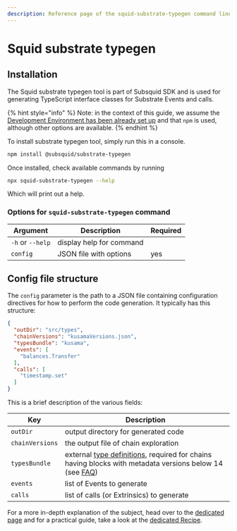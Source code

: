 ```yaml
---
description: Reference page of the squid-substrate-typegen command line tool
---
```


# Squid substrate typegen

## Installation

The Squid substrate typegen tool is part of Subsquid SDK and is used for generating TypeScript interface classes for Substrate Events and calls.

{% hint style="info" %}
Note: in the context of this guide, we assume the [Development Environment has been already set up](../tutorial/development-environment-set-up.md) and that `npm` is used, although other options are available.
{% endhint %}

To install substrate typegen tool, simply run this in a console.&#x20;

```bash
npm install @subsquid/substrate-typegen
```

Once installed, check available commands by running&#x20;

```bash
npx squid-substrate-typegen --help
```

Which will print out a help.

### Options for `squid-substrate-typegen` command

| Argument         | Description              | Required |
| ---------------- | ------------------------ | -------- |
| `-h` or `--help` | display help for command |          |
| `config`         | JSON file with options   | yes      |

## Config file structure

The `config` parameter is the path to a JSON file containing configuration directives for how to perform the code generation. It typically has this structure:

```json
{
  "outDir": "src/types", 
  "chainVersions": "kusamaVersions.json", 
  "typesBundle": "kusama",
  "events": [ 
    "balances.Transfer"
  ],
  "calls": [ 
    "timestamp.set"
  ]
}
```

This is a brief description of the various fields:

| Key             | Description                                                                                                                                                                                                          |
| --------------- | -------------------------------------------------------------------------------------------------------------------------------------------------------------------------------------------------------------------- |
| `outDir`        | output directory for generated code                                                                                                                                                                                  |
| `chainVersions` | the output file of chain exploration                                                                                                                                                                                 |
| `typesBundle`   | external [type definitions](https://polkadot.js.org/docs/api/start/types.extend), required for chains having blocks with metadata versions below 14 (see [FAQ](../faq/where-do-i-get-a-type-bundle-for-my-chain.md)) |
| `events`        | list of Events to generate                                                                                                                                                                                           |
| `calls`         | list of calls (or Extrinsics) to generate                                                                                                                                                                            |

For a more in-depth explanation of the subject, head over to the [dedicated page](../key-concepts/typegen.md) and for a practical guide, take a look at the [dedicated Recipe](../recipes/running-a-squid/generate-typescript-definitions.md).&#x20;
